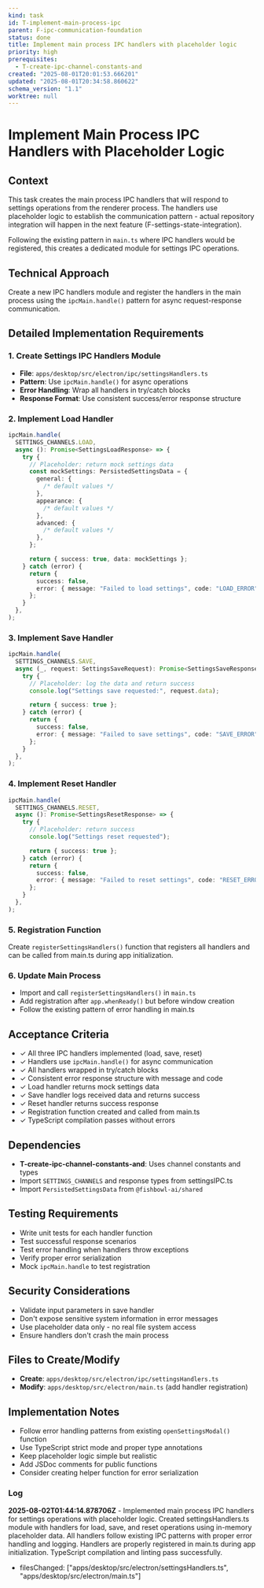 ```yaml
---
kind: task
id: T-implement-main-process-ipc
parent: F-ipc-communication-foundation
status: done
title: Implement main process IPC handlers with placeholder logic
priority: high
prerequisites:
  - T-create-ipc-channel-constants-and
created: "2025-08-01T20:01:53.666201"
updated: "2025-08-01T20:34:58.860622"
schema_version: "1.1"
worktree: null
---
```


# Implement Main Process IPC Handlers with Placeholder Logic

## Context

This task creates the main process IPC handlers that will respond to settings operations from the renderer process. The handlers use placeholder logic to establish the communication pattern - actual repository integration will happen in the next feature (F-settings-state-integration).

Following the existing pattern in `main.ts` where IPC handlers would be registered, this creates a dedicated module for settings IPC operations.

## Technical Approach

Create a new IPC handlers module and register the handlers in the main process using the `ipcMain.handle()` pattern for async request-response communication.

## Detailed Implementation Requirements

### 1. Create Settings IPC Handlers Module

- **File**: `apps/desktop/src/electron/ipc/settingsHandlers.ts`
- **Pattern**: Use `ipcMain.handle()` for async operations
- **Error Handling**: Wrap all handlers in try/catch blocks
- **Response Format**: Use consistent success/error response structure

### 2. Implement Load Handler

```typescript
ipcMain.handle(
  SETTINGS_CHANNELS.LOAD,
  async (): Promise<SettingsLoadResponse> => {
    try {
      // Placeholder: return mock settings data
      const mockSettings: PersistedSettingsData = {
        general: {
          /* default values */
        },
        appearance: {
          /* default values */
        },
        advanced: {
          /* default values */
        },
      };

      return { success: true, data: mockSettings };
    } catch (error) {
      return {
        success: false,
        error: { message: "Failed to load settings", code: "LOAD_ERROR" },
      };
    }
  },
);
```

### 3. Implement Save Handler

```typescript
ipcMain.handle(
  SETTINGS_CHANNELS.SAVE,
  async (_, request: SettingsSaveRequest): Promise<SettingsSaveResponse> => {
    try {
      // Placeholder: log the data and return success
      console.log("Settings save requested:", request.data);

      return { success: true };
    } catch (error) {
      return {
        success: false,
        error: { message: "Failed to save settings", code: "SAVE_ERROR" },
      };
    }
  },
);
```

### 4. Implement Reset Handler

```typescript
ipcMain.handle(
  SETTINGS_CHANNELS.RESET,
  async (): Promise<SettingsResetResponse> => {
    try {
      // Placeholder: return success
      console.log("Settings reset requested");

      return { success: true };
    } catch (error) {
      return {
        success: false,
        error: { message: "Failed to reset settings", code: "RESET_ERROR" },
      };
    }
  },
);
```

### 5. Registration Function

Create `registerSettingsHandlers()` function that registers all handlers and can be called from main.ts during app initialization.

### 6. Update Main Process

- Import and call `registerSettingsHandlers()` in `main.ts`
- Add registration after `app.whenReady()` but before window creation
- Follow the existing pattern of error handling in main.ts

## Acceptance Criteria

- ✓ All three IPC handlers implemented (load, save, reset)
- ✓ Handlers use `ipcMain.handle()` for async communication
- ✓ All handlers wrapped in try/catch blocks
- ✓ Consistent error response structure with message and code
- ✓ Load handler returns mock settings data
- ✓ Save handler logs received data and returns success
- ✓ Reset handler returns success response
- ✓ Registration function created and called from main.ts
- ✓ TypeScript compilation passes without errors

## Dependencies

- **T-create-ipc-channel-constants-and**: Uses channel constants and types
- Import `SETTINGS_CHANNELS` and response types from settingsIPC.ts
- Import `PersistedSettingsData` from `@fishbowl-ai/shared`

## Testing Requirements

- Write unit tests for each handler function
- Test successful response scenarios
- Test error handling when handlers throw exceptions
- Verify proper error serialization
- Mock `ipcMain.handle` to test registration

## Security Considerations

- Validate input parameters in save handler
- Don't expose sensitive system information in error messages
- Use placeholder data only - no real file system access
- Ensure handlers don't crash the main process

## Files to Create/Modify

- **Create**: `apps/desktop/src/electron/ipc/settingsHandlers.ts`
- **Modify**: `apps/desktop/src/electron/main.ts` (add handler registration)

## Implementation Notes

- Follow error handling patterns from existing `openSettingsModal()` function
- Use TypeScript strict mode and proper type annotations
- Keep placeholder logic simple but realistic
- Add JSDoc comments for public functions
- Consider creating helper function for error serialization

### Log

**2025-08-02T01:44:14.878706Z** - Implemented main process IPC handlers for settings operations with placeholder logic. Created settingsHandlers.ts module with handlers for load, save, and reset operations using in-memory placeholder data. All handlers follow existing IPC patterns with proper error handling and logging. Handlers are properly registered in main.ts during app initialization. TypeScript compilation and linting pass successfully.

- filesChanged: ["apps/desktop/src/electron/settingsHandlers.ts", "apps/desktop/src/electron/main.ts"]
